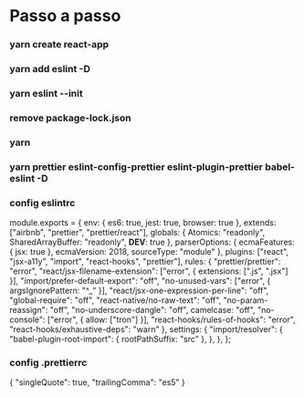 # Passo a passo

### yarn create react-app <nome>

### yarn add eslint -D

### yarn eslint --init

### remove package-lock.json

### yarn

### yarn prettier eslint-config-prettier eslint-plugin-prettier babel-eslint -D

### config eslintrc

module.exports = {
env: {
es6: true,
jest: true,
browser: true
},
extends: ["airbnb", "prettier", "prettier/react"],
globals: {
Atomics: "readonly",
SharedArrayBuffer: "readonly",
**DEV**: true
},
parserOptions: {
ecmaFeatures: {
jsx: true
},
ecmaVersion: 2018,
sourceType: "module"
},
plugins: ["react", "jsx-a11y", "import", "react-hooks", "prettier"],
rules: {
"prettier/prettier": "error",
"react/jsx-filename-extension": ["error", { extensions: [".js", ".jsx"] }],
"import/prefer-default-export": "off",
"no-unused-vars": ["error", { argsIgnorePattern: "^_" }],
"react/jsx-one-expression-per-line": "off",
"global-require": "off",
"react-native/no-raw-text": "off",
"no-param-reassign": "off",
"no-underscore-dangle": "off",
camelcase: "off",
"no-console": ["error", { allow: ["tron"] }],
"react-hooks/rules-of-hooks": "error",
"react-hooks/exhaustive-deps": "warn"
},
settings: {
"import/resolver": {
"babel-plugin-root-import": {
rootPathSuffix: "src"
},
},
},
};

### config .prettierrc

{
"singleQuote": true,
"trailingComma": "es5"
}
